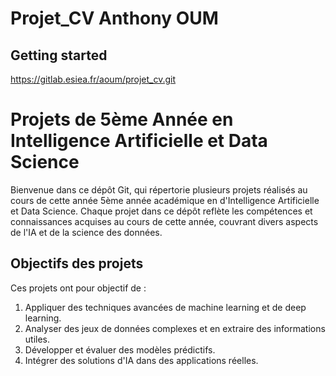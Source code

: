 # Projet_CV Anthony OUM

## Getting started
https://gitlab.esiea.fr/aoum/projet_cv.git

# Projets de 5ème Année en Intelligence Artificielle et Data Science

Bienvenue dans ce dépôt Git, qui répertorie plusieurs projets réalisés au cours de cette année 5ème année académique en d'Intelligence Artificielle et Data Science. Chaque projet dans ce dépôt reflète les compétences et connaissances acquises au cours de cette année, couvrant divers aspects de l'IA et de la science des données.

## Objectifs des projets

Ces projets ont pour objectif de :

1. Appliquer des techniques avancées de machine learning et de deep learning.
2. Analyser des jeux de données complexes et en extraire des informations utiles.
3. Développer et évaluer des modèles prédictifs.
4. Intégrer des solutions d'IA dans des applications réelles.

